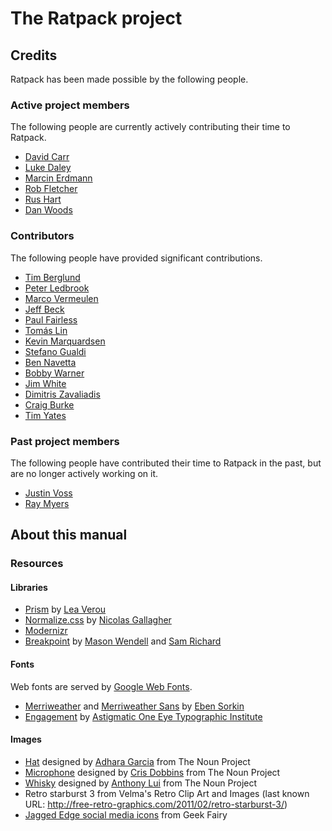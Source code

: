 # The Ratpack project

## Credits

Ratpack has been made possible by the following people.

### Active project members

The following people are currently actively contributing their time to Ratpack.

* [David Carr](https://github.com/davidmc24)
* [Luke Daley](https://github.com/alkemist)
* [Marcin Erdmann](https://github.com/erdi)
* [Rob Fletcher](https://github.com/robfletcher)
* [Rus Hart](https://github.com/rhart)
* [Dan Woods](https://github.com/danveloper)

### Contributors

The following people have provided significant contributions.

* [Tim Berglund](https://github.com/tlberglund)
* [Peter Ledbrook](https://github.com/pledbrook)
* [Marco Vermeulen](https://github.com/marcoVermeulen)
* [Jeff Beck](https://github.com/beckje01)
* [Paul Fairless](https://github.com/paulfairless)
* [Tomás Lin](https://github.com/tomaslin)
* [Kevin Marquardsen](https://github.com/kmarquardsen)
* [Stefano Gualdi](https://github.com/stefanogualdi)
* [Ben Navetta](https://github.com/roguePanda)
* [Bobby Warner](https://github.com/bobbywarner)
* [Jim White](https://github.com/jimwhite)
* [Dimitris Zavaliadis](https://github.com/dimzava)
* [Craig Burke](https://github.com/craigburke)
* [Tim Yates](https://github.com/timyates)

### Past project members

The following people have contributed their time to Ratpack in the past, but are no longer actively working on it.

* [Justin Voss](https://github.com/Vossy)
* [Ray Myers](https://github.com/raymyers)

## About this manual

### Resources

#### Libraries

* [Prism](http://prismjs.com/) by [Lea Verou](http://lea.verou.me/)
* [Normalize.css](http://git.io/normalize) by [Nicolas Gallagher](https://github.com/necolas)
* [Modernizr](http://modernizr.com/)
* [Breakpoint](http://breakpoint-sass.com/) by [Mason Wendell](http://thecodingdesigner.com/) and [Sam Richard](http://snugug.com/)

#### Fonts

Web fonts are served by [Google Web Fonts](http://www.google.com/fonts/).

* [Merriweather](http://www.google.com/fonts/specimen/Merriweather) and [Merriweather Sans](http://www.google.com/fonts/specimen/Merriweather+Sans) by [Eben Sorkin](http://ebensorkin.wordpress.com/about-eben-sorkin/)
* [Engagement](http://www.google.com/fonts/specimen/Engagement) by [Astigmatic One Eye Typographic Institute](http://www.astigmatic.com/)

#### Images

* [Hat](http://thenounproject.com/noun/hat/#icon-No884) designed by [Adhara Garcia](http://thenounproject.com/adhara.garcia) from The Noun Project
* [Microphone](http://thenounproject.com/noun/microphone/#icon-No8999) designed by [Cris Dobbins](http://thenounproject.com/crisdobbins) from The Noun Project
* [Whisky](http://thenounproject.com/noun/whisky/#icon-No7964) designed by [Anthony Lui](http://thenounproject.com/noallegiances) from The Noun Project
* Retro starburst 3 from Velma's Retro Clip Art and Images (last known URL: http://free-retro-graphics.com/2011/02/retro-starburst-3/)
* [Jagged Edge social media icons](http://geekfairy.co.uk/free-jagged-edge-coloured-social-media-icons/) from Geek Fairy
